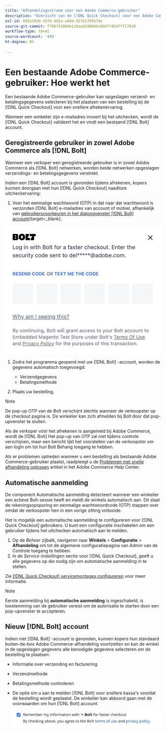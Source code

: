 ```yaml
---
title: "Afhandelingsstroom voor een Adobe Commerce-gebruiker"
description: "Overzicht van de [!DNL Quick Checkout] voor een Adobe Commerce-gebruiker."
exl-id: 085e393b-15f6-4d5a-a04d-927b1f95b74e
source-git-commit: f790732804e110aad298689c0ddf74547ff17618
workflow-type: tm+mt
source-wordcount: '443'
ht-degree: 0%

---
```


# Een bestaande Adobe Commerce-gebruiker: Hoe werkt het

Een bestaande Adobe Commerce-gebruiker kan opgeslagen verzend- en betalingsgegevens selecteren bij het plaatsen van een bestelling bij de [!DNL Quick Checkout] voor een snellere afrekenervaring.

Wanneer een winkelier zijn e-mailadres invoert bij het uitchecken, wordt de [!DNL Quick Checkout] valideert het en vindt een bestaand [!DNL Bolt] account.

## Geregistreerde gebruiker in zowel Adobe Commerce als [!DNL Bolt]

Wanneer een verkoper een geregistreerde gebruiker is in zowel Adobe Commerce als [!DNL Bolt] netwerken, worden beide netwerken opgeslagen verzendings- en betalingsgegevens verstrekt.

Indien een [!DNL Bolt] account is gevonden tijdens afrekenen, kopers kunnen doorgaan met hun [!DNL Quick Checkout] naadloze uitcheckervaring:

1. Voer het eenmalige wachtwoord (OTP) in dat naar dat wachtwoord is verzonden [!DNL Bolt] e-mailadres van account of mobiel, afhankelijk van [gebruikersvoorkeuren in het dialoogvenster [!DNL Bolt] account](https://help.bolt.com/shoppers/account/account-settings/#how-to-set-preferred-login-method){target=_blank}.

![Pop-up OTP](assets/new-logo-otp-email.png)

1. Zodra het programma geopend met uw [!DNL Bolt] -account, worden de gegevens automatisch toegevoegd:

   - Verzendgegevens
   - Betalingsmethode

1. Plaats uw bestelling.

>[!NOTE]
>
> De pop-up OTP van de Bolt verschijnt slechts wanneer de verkoopster op de checkout pagina is. De winkelier kan zich afmelden bij Bolt door dat pop-upvenster te sluiten.

Als de verkoper vóór het afrekenen is aangemeld bij Adobe Commerce, wordt de [!DNL Bolt] Het pop-up van OTP zal niet tijdens controle verschijnen, maar een bericht lijkt het voorstellen van de verkoopster om aan login om tot hun Bolt Behang toegang te hebben.

Als er problemen optreden wanneer u een bestelling als bestaande Adobe Commerce-gebruiker plaatst, raadpleegt u de [Problemen met snelle afhandeling oplossen](https://experienceleague.adobe.com/docs/commerce-knowledge-base/kb/troubleshooting/miscellaneous/quick-checkout-issues.html) artikel in het Adobe Commerce Help Center.

## Automatische aanmelding

De component Automatische aanmelding detecteert wanneer een winkelier een actieve Bolt-sessie heeft en meldt de winkels automatisch aan. Dit slaat de rekeningsopsporing en eenmalige wachtwoordcode (OTP) stappen over omdat de verkoopster hen in een vorige zitting voltooide.

Het is mogelijk een automatische aanmelding te configureren voor [!DNL Quick Checkout] gebruikers. U kunt een configuratie inschakelen om een gebruiker tijdens het uitchecken automatisch aan te melden.

1. Op de _Beheer_ zijbalk, navigeren naar **Winkels** > **Configuratie** > **Afhandeling** om tot de algemene configuratiepagina van Admin van de Controle toegang te hebben.
1. In de _Service-instellingen_ sectie voor [!DNL Quick Checkout], geeft u alle gegevens op die nodig zijn om automatische aanmelding in te stellen.

Zie [[!DNL Quick Checkout] servicemontages configureren](../quick-checkout/onboarding.md#configure-service-settings) voor meer informatie.

>[!NOTE]
>
> Eerste aanmelding bij **automatische aanmelding** is ingeschakeld, is toestemming van de gebruiker vereist om de autorisatie te starten door een pop-upvenster te accepteren.

## Nieuw [!DNL Bolt] account

Indien niet [!DNL Bolt] -account is gevonden, kunnen kopers hun standaard buiten-de-box Adobe Commerce-afhandeling voortzetten en kan de winkel in de opgeslagen gegevens alle benodigde gegevens selecteren om de bestelling te plaatsen:

- Informatie over verzending en facturering
- Verzendmethode
- Betalingsmethode controleren
- De optie om u aan te melden [!DNL Bolt] voor snellere kassa&#39;s voordat de bestelling wordt geplaatst. De winkelier kan akkoord gaan met de voorwaarden om hun [!DNL Bolt] account.

   ![Herinneren [!DNL Bolt]](assets/checkbox-remember-bolt.png)
